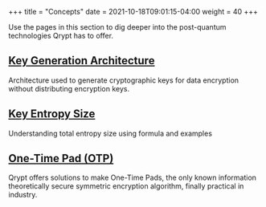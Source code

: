 +++
title = "Concepts"
date = 2021-10-18T09:01:15-04:00
weight = 40
+++

Use the pages in this section to dig deeper into the post-quantum technologies Qrypt has to offer.

## [Key Generation Architecture](blast-distributed-multiple-endpoints/)

Architecture used to generate cryptographic keys for data encryption without distributing encryption keys.

## [Key Entropy Size](entropy-projection/)

Understanding total entropy size using formula and examples

## [One-Time Pad (OTP)](otp/)

Qrypt offers solutions to make One-Time Pads, the only known information theoretically secure symmetric encryption algorithm, finally practical in industry.
